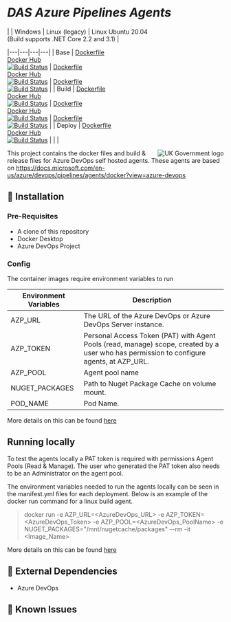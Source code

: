 # _DAS Azure Pipelines Agents_


|   | Windows | Linux (legacy) | Linux Ubuntu 20.04 <br> (Build supports .NET Core 2.2 and 3.1) |

|---|---|---|---|
| Base | [Dockerfile](https://github.com/SkillsFundingAgency/das-azure-pipelines-agents/blob/master/Windows/Base/Dockerfile) <br> [Docker Hub](https://hub.docker.com/r/apprenticeshipsdevops/azure-pipelines-base-agent-win) <br> [![Build Status](https://dev.azure.com/sfa-gov-uk/Apprenticeships%20Service%20Cloud%20Platform/_apis/build/status/Pipeline%20Agents/das-azure-pipelines-agents%20(Windows%20Base)?branchName=master)](https://dev.azure.com/sfa-gov-uk/Apprenticeships%20Service%20Cloud%20Platform/_build/latest?definitionId=1989&branchName=master) | [Dockerfile](https://github.com/SkillsFundingAgency/das-azure-pipelines-agents/blob/master/Linux/Base/Dockerfile) <br> [Docker Hub](https://hub.docker.com/r/apprenticeshipsdevops/azure-pipelines-base-agent) <br> [![Build Status](https://dev.azure.com/sfa-gov-uk/Apprenticeships%20Service%20Cloud%20Platform/_apis/build/status/Pipeline%20Agents/das-azure-pipelines-agents%20(Linux%20Base)?branchName=master)](https://dev.azure.com/sfa-gov-uk/Apprenticeships%20Service%20Cloud%20Platform/_build/latest?definitionId=1987&branchName=master) | [Dockerfile](https://github.com/SkillsFundingAgency/das-azure-pipelines-agents/blob/master/Linux/Ubuntu-20/Base/Dockerfile) <br> [![Build Status](https://dev.azure.com/sfa-gov-uk/Apprenticeships%20Service%20Cloud%20Platform/_apis/build/status/Pipeline%20Agents/das-azure-pipelines-agents%20(Linux%20Base%20Ubuntu%2020)?branchName=master)](https://dev.azure.com/sfa-gov-uk/Apprenticeships%20Service%20Cloud%20Platform/_build/latest?definitionId=2453&branchName=master) |
| Build | [Dockerfile](https://github.com/SkillsFundingAgency/das-azure-pipelines-agents/blob/master/Windows/Build/Dockerfile) <br> [Docker Hub](https://hub.docker.com/r/apprenticeshipsdevops/azure-pipelines-build-agent-win) <br> [![Build Status](https://dev.azure.com/sfa-gov-uk/Apprenticeships%20Service%20Cloud%20Platform/_apis/build/status/Pipeline%20Agents/das-azure-pipelines-agents%20(Windows%20Build)?branchName=master)](https://dev.azure.com/sfa-gov-uk/Apprenticeships%20Service%20Cloud%20Platform/_build/latest?definitionId=2109&branchName=master) | [Dockerfile](https://github.com/SkillsFundingAgency/das-azure-pipelines-agents/blob/master/Linux/Build/Dockerfile) <br> [Docker Hub](https://hub.docker.com/r/apprenticeshipsdevops/azure-pipelines-build-agent) <br> [![Build Status](https://dev.azure.com/sfa-gov-uk/Apprenticeships%20Service%20Cloud%20Platform/_apis/build/status/Pipeline%20Agents/das-azure-pipelines-agents%20(Linux%20CI)?branchName=master)](https://dev.azure.com/sfa-gov-uk/Apprenticeships%20Service%20Cloud%20Platform/_build/latest?definitionId=1988&branchName=master) | [Dockerfile](https://github.com/SkillsFundingAgency/das-azure-pipelines-agents/blob/master/Linux/Ubuntu-20/Build/Dockerfile) <br> [![Build Status](https://dev.azure.com/sfa-gov-uk/Apprenticeships%20Service%20Cloud%20Platform/_apis/build/status/Pipeline%20Agents/das-azure-pipelines-agents%20(Linux%20Build%20Ubuntu%2020)?branchName=master)](https://dev.azure.com/sfa-gov-uk/Apprenticeships%20Service%20Cloud%20Platform/_build/latest?definitionId=2454&branchName=master) |
| Deploy | [Dockerfile](https://github.com/SkillsFundingAgency/das-azure-pipelines-agents/blob/master/Windows/Deploy/Dockerfile) <br> [Docker Hub](https://hub.docker.com/r/apprenticeshipsdevops/azure-pipelines-deploy-agent-win) <br> [![Build Status](https://dev.azure.com/sfa-gov-uk/Apprenticeships%20Service%20Cloud%20Platform/_apis/build/status/Pipeline%20Agents/das-azure-pipelines-agents%20(Windows%20CD)?branchName=master)](https://dev.azure.com/sfa-gov-uk/Apprenticeships%20Service%20Cloud%20Platform/_build/latest?definitionId=2102&branchName=master) |   |   |


<img src="https://avatars.githubusercontent.com/u/9841374?s=200&v=4" align="right" alt="UK Government logo">

This project contains the docker files and build & release files for Azure DevOps self hosted agents. These agents are based on https://docs.microsoft.com/en-us/azure/devops/pipelines/agents/docker?view=azure-devops

## 🚀 Installation

### Pre-Requisites

* A clone of this repository
* Docker Desktop
* Azure DevOps Project

### Config

The container images require environment variables to run

| Environment Variables | Description                                                                                                                              |
|-----------------------|------------------------------------------------------------------------------------------------------------------------------------------|
| AZP_URL               | The URL of the Azure DevOps or Azure DevOps Server instance.                                                                             |
| AZP_TOKEN             | Personal Access Token (PAT) with Agent Pools (read, manage) scope, created by a user who has permission to configure agents, at AZP_URL. |
| AZP_POOL              | Agent pool name                                                                                                                          |
| NUGET_PACKAGES        | Path to Nuget Package Cache on volume mount.                                                                                             |
| POD_NAME              | Pod Name.                                                                                                                                |

More details on this can be found [here](https://docs.microsoft.com/en-us/azure/devops/pipelines/agents/docker?view=azure-devops#environment-variables)

## Running locally

To test the agents locally a PAT token is required with permissions Agent Pools (Read & Manage). The user who generated the PAT token also needs to be an Administrator on the agent pool.

The environment variables needed to run the agents locally can be seen in the manifest.yml files for each deployment. Below is an example of the docker run command for a linux build agent.

>docker run -e AZP_URL=<AzureDevOps_URL> -e AZP_TOKEN=<AzureDevOps_Token> -e AZP_POOL=<AzureDevOps_PoolName> -e NUGET_PACKAGES="/mnt/nugetcache/packages" --rm -it <Image_Name>

More details on this can be found [here](https://docs.microsoft.com/en-us/azure/devops/pipelines/agents/docker?view=azure-devops#start-the-image-1)

## 🔗 External Dependencies

* Azure DevOps

## 🐛 Known Issues


